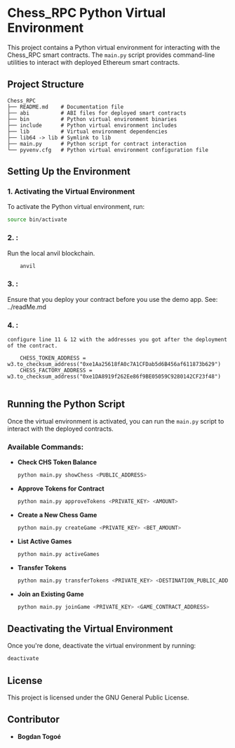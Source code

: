# Chess_RPC Python Virtual Environment

This project contains a Python virtual environment for interacting with the Chess_RPC smart contracts. The `main.py` script provides command-line utilities to interact with deployed Ethereum smart contracts.

## Project Structure

```
Chess_RPC
├── README.md    # Documentation file
├── abi          # ABI files for deployed smart contracts
├── bin          # Python virtual environment binaries
├── include      # Python virtual environment includes
├── lib          # Virtual environment dependencies
├── lib64 -> lib # Symlink to lib
├── main.py      # Python script for contract interaction
└── pyvenv.cfg   # Python virtual environment configuration file
```

## Setting Up the Environment

### 1. Activating the Virtual Environment

To activate the Python virtual environment, run:

```bash
source bin/activate
```

### 2. : 
Run the local anvil blockchain. 

```bash
    anvil
```

### 3. :
Ensure that you deploy your contract before you use the demo app.
See: ../readMe.md

### 4. :
    configure line 11 & 12 with the addresses you got after the deployment of the contract. 
```
    CHESS_TOKEN_ADDRESS = w3.to_checksum_address("0xe1Aa25618fA0c7A1CFDab5d6B456af611873b629") 
    CHESS_FACTORY_ADDRESS = w3.to_checksum_address("0xe1DA8919f262Ee86f9BE05059C9280142CF23f48")
    
```

## Running the Python Script

Once the virtual environment is activated, you can run the `main.py` script to interact with the deployed contracts.

### Available Commands:

- **Check CHS Token Balance**
  ```bash
  python main.py showChess <PUBLIC_ADDRESS>
  ```

- **Approve Tokens for Contract**
  ```bash
  python main.py approveTokens <PRIVATE_KEY> <AMOUNT>
  ```

- **Create a New Chess Game**
  ```bash
  python main.py createGame <PRIVATE_KEY> <BET_AMOUNT>
  ```

- **List Active Games**
  ```bash
  python main.py activeGames
  ```

- **Transfer Tokens**
  ```bash
  python main.py transferTokens <PRIVATE_KEY> <DESTINATION_PUBLIC_ADDRESS> <AMOUNT>
  ```

- **Join an Existing Game**
  ```bash
  python main.py joinGame <PRIVATE_KEY> <GAME_CONTRACT_ADDRESS>
  ```

## Deactivating the Virtual Environment

Once you're done, deactivate the virtual environment by running:

```bash
deactivate
```



## License

This project is licensed under the GNU General Public License.

## Contributor

- **Bogdan Togoé**

